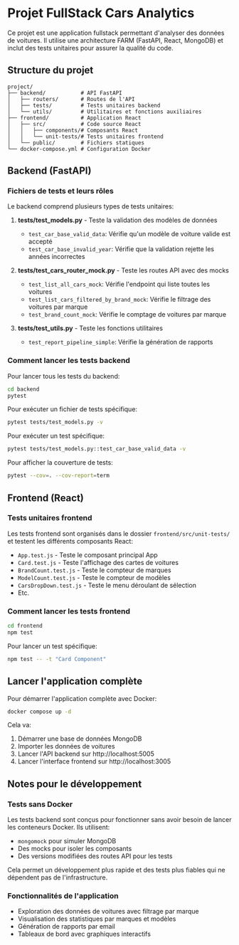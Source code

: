 # Projet FullStack Cars Analytics

Ce projet est une application fullstack permettant d'analyser des données de voitures. Il utilise une architecture FARM (FastAPI, React, MongoDB) et inclut des tests unitaires pour assurer la qualité du code.

## Structure du projet

```
project/
├── backend/           # API FastAPI 
│   ├── routers/       # Routes de l'API
│   ├── tests/         # Tests unitaires backend
│   └── utils/         # Utilitaires et fonctions auxiliaires
├── frontend/          # Application React
│   ├── src/           # Code source React
│   │   ├── components/# Composants React
│   │   └── unit-tests/# Tests unitaires frontend
│   └── public/        # Fichiers statiques
└── docker-compose.yml # Configuration Docker
```

## Backend (FastAPI)

### Fichiers de tests et leurs rôles

Le backend comprend plusieurs types de tests unitaires:

1. **tests/test_models.py** - Teste la validation des modèles de données
   - `test_car_base_valid_data`: Vérifie qu'un modèle de voiture valide est accepté
   - `test_car_base_invalid_year`: Vérifie que la validation rejette les années incorrectes

2. **tests/test_cars_router_mock.py** - Teste les routes API avec des mocks
   - `test_list_all_cars_mock`: Vérifie l'endpoint qui liste toutes les voitures
   - `test_list_cars_filtered_by_brand_mock`: Vérifie le filtrage des voitures par marque
   - `test_brand_count_mock`: Vérifie le comptage de voitures par marque

3. **tests/test_utils.py** - Teste les fonctions utilitaires
   - `test_report_pipeline_simple`: Vérifie la génération de rapports

### Comment lancer les tests backend

Pour lancer tous les tests du backend:

```bash
cd backend
pytest
```

Pour exécuter un fichier de tests spécifique:

```bash
pytest tests/test_models.py -v
```

Pour exécuter un test spécifique:

```bash
pytest tests/test_models.py::test_car_base_valid_data -v
```

Pour afficher la couverture de tests:

```bash
pytest --cov=. --cov-report=term
```

## Frontend (React)

### Tests unitaires frontend

Les tests frontend sont organisés dans le dossier `frontend/src/unit-tests/` et testent les différents composants React:

- `App.test.js` - Teste le composant principal App
- `Card.test.js` - Teste l'affichage des cartes de voitures
- `BrandCount.test.js` - Teste le compteur de marques
- `ModelCount.test.js` - Teste le compteur de modèles
- `CarsDropDown.test.js` - Teste le menu déroulant de sélection
- Etc.

### Comment lancer les tests frontend

```bash
cd frontend
npm test
```

Pour lancer un test spécifique:

```bash
npm test -- -t "Card Component"
```

## Lancer l'application complète

Pour démarrer l'application complète avec Docker:

```bash
docker compose up -d
```

Cela va:
1. Démarrer une base de données MongoDB
2. Importer les données de voitures
3. Lancer l'API backend sur http://localhost:5005
4. Lancer l'interface frontend sur http://localhost:3005

## Notes pour le développement

### Tests sans Docker

Les tests backend sont conçus pour fonctionner sans avoir besoin de lancer les conteneurs Docker. Ils utilisent:
- `mongomock` pour simuler MongoDB
- Des mocks pour isoler les composants
- Des versions modifiées des routes API pour les tests

Cela permet un développement plus rapide et des tests plus fiables qui ne dépendent pas de l'infrastructure.

### Fonctionnalités de l'application

- Exploration des données de voitures avec filtrage par marque
- Visualisation des statistiques par marques et modèles
- Génération de rapports par email
- Tableaux de bord avec graphiques interactifs